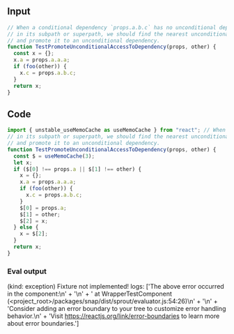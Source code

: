 
## Input

```javascript
// When a conditional dependency `props.a.b.c` has no unconditional dependency
// in its subpath or superpath, we should find the nearest unconditional access
// and promote it to an unconditional dependency.
function TestPromoteUnconditionalAccessToDependency(props, other) {
  const x = {};
  x.a = props.a.a.a;
  if (foo(other)) {
    x.c = props.a.b.c;
  }
  return x;
}

```

## Code

```javascript
import { unstable_useMemoCache as useMemoCache } from "react"; // When a conditional dependency `props.a.b.c` has no unconditional dependency
// in its subpath or superpath, we should find the nearest unconditional access
// and promote it to an unconditional dependency.
function TestPromoteUnconditionalAccessToDependency(props, other) {
  const $ = useMemoCache(3);
  let x;
  if ($[0] !== props.a || $[1] !== other) {
    x = {};
    x.a = props.a.a.a;
    if (foo(other)) {
      x.c = props.a.b.c;
    }
    $[0] = props.a;
    $[1] = other;
    $[2] = x;
  } else {
    x = $[2];
  }
  return x;
}

```
      
### Eval output
(kind: exception) Fixture not implemented!
logs: ['The above error occurred in the <WrapperTestComponent> component:\n' +
  '\n' +
  '    at WrapperTestComponent (<project_root>/packages/snap/dist/sprout/evaluator.js:54:26)\n' +
  '\n' +
  'Consider adding an error boundary to your tree to customize error handling behavior.\n' +
  'Visit https://reactjs.org/link/error-boundaries to learn more about error boundaries.']